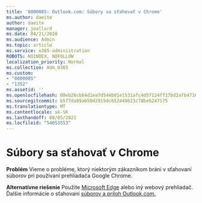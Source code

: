 ```yaml
---
title: '8000085: Outlook.com: Súbory sa sťahovať v Chrome'
ms.author: daeite
author: daeite
manager: joallard
ms.date: 04/21/2020
ms.audience: Admin
ms.topic: article
ms.service: o365-administration
ROBOTS: NOINDEX, NOFOLLOW
localization_priority: Normal
ms.collection: Adm_O365
ms.custom:
- "8000085"
- "1352"
ms.assetid: ''
ms.openlocfilehash: 08eb26cb64d1ea7d544bd1e1531afc4d57124ff17bd2afb471686d066098ce8a
ms.sourcegitcommit: b5f7da89a650d2915dc652449623c78be6247175
ms.translationtype: MT
ms.contentlocale: sk-SK
ms.lasthandoff: 08/05/2021
ms.locfileid: "54053553"
---
```

# <a name="cant-download-files-in-chrome"></a>Súbory sa sťahovať v Chrome

**Problém** Vieme o probléme, ktorý niektorým zákazníkom bráni v sťahovaní súborov pri používaní prehliadača Google Chrome. 

**Alternatívne riešenie** Použite [Microsoft Edge](https://www.microsoft.com/windows/microsoft-edge) alebo iný webový prehliadač.
Ďalšie informácie o sťahovaní [súborov a príloh Outlook.com.](https://support.office.com/article/8d7c1ea7-4e5f-44ce-bb6e-c5fcc92ba9ab?wt.mc_id=Office_Outlook_com_Alchemy)

